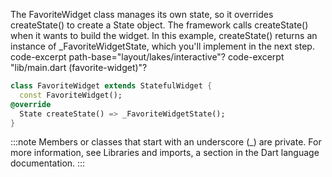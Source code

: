 The FavoriteWidget class manages its own state,
so it overrides createState() to create a State
object. The framework calls createState()
when it wants to build the widget.
In this example, createState() returns an
instance of _FavoriteWidgetState,
which you'll implement in the next step.
code-excerpt path-base="layout/lakes/interactive"?
code-excerpt "lib/main.dart (favorite-widget)"?
```dart
class FavoriteWidget extends StatefulWidget {
  const FavoriteWidget();
@override
  State createState() => _FavoriteWidgetState();
}
```
:::note
Members or classes that start with an underscore
(_) are private. For more information,
see Libraries and imports, a section in the
Dart language documentation.
:::
